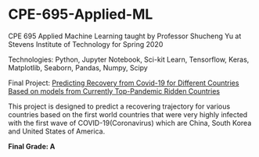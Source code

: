 # CPE-695-Applied-ML

CPE 695 Applied Machine Learning taught by Professor Shucheng Yu at Stevens Institute of Technology for Spring 2020 <br>

Technologies: Python, Jupyter Notebook, Sci-kit Learn, Tensorflow, Keras, Matplotlib, Seaborn, Pandas, Numpy, Scipy <br>

Final Project: [Predicting Recovery from Covid-19 for Different Countries Based on models from Currently Top-Pandemic Ridden Countries](https://github.com/parthxparab/CPE-695-Applied-ML/blob/master/Final%20Project%20Report.%20(1).pdf)<br> 

This project is designed to predict a recovering trajectory for various countries based on the first world countries that were very highly infected with the first wave of COVID-19(Coronavirus) which are China, South Korea and United States of America. <br>

**Final Grade: A**
